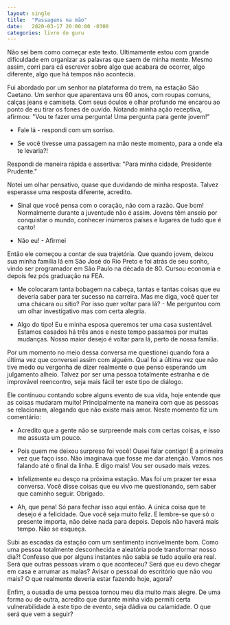 ```yaml
---
layout: single
title:  "Passagens na mão"
date:   2020-03-17 20:00:00 -0300
categories: livro do guru
---
```

Não sei bem como começar este texto. Ultimamente estou com grande dificuldade em organizar as palavras que saem de minha mente. Mesmo assim, corri para cá escrever sobre algo que acabara de ocorrer, algo diferente, algo que há tempos não acontecia.

Fui abordado por um senhor na plataforma do trem, na estação São Caetano. Um senhor que aparentava uns 60 anos, com roupas comuns, calças jeans e camiseta. Com seus óculos e olhar profundo me encarou ao ponto de eu tirar os fones de ouvido. Notando minha ação receptiva, afirmou: "Vou te fazer uma pergunta! Uma pergunta para gente jovem!"

- Fale lá - respondi com um sorriso.

- Se você tivesse uma passagem na mão neste momento, para a onde ela te levaria?!

Respondi de maneira rápida e assertiva: "Para minha cidade, Presidente Prudente."

Notei um olhar pensativo, quase que duvidando de minha resposta. Talvez esperasse uma resposta diferente, acredito.

- Sinal que você pensa com o coração, não com a razão. Que bom! Normalmente durante a juventude não é assim. Jovens têm anseio por conquistar o mundo, conhecer inúmeros países e lugares de tudo que é canto!

- Não eu! - Afirmei

Então ele começou a contar de sua trajetória. Que quando jovem, deixou sua minha família lá em São José do Rio Preto e foi atrás de seu sonho, vindo ser programador em São Paulo na década de 80. Cursou economia e depois fez pós graduação na FEA.

- Me colocaram tanta bobagem na cabeça, tantas e tantas coisas que eu deveria saber para ter sucesso na carreira. Mas me diga, você quer ter uma chácara ou sítio? Por isso quer voltar para lá? - Me perguntou com um olhar investigativo mas com certa alegria.

- Algo do tipo! Eu e minha esposa queremos ter uma casa sustentável. Estamos casados há três anos e neste tempo passamos por muitas mudanças. Nosso maior desejo é voltar para lá, perto de nossa família.

Por um momento no meio dessa conversa me questionei quando fora a última vez que conversei assim com alguém. Qual foi a última vez que não tive medo ou vergonha de dizer realmente o que penso esperando um julgamento alheio. Talvez por ser uma pessoa totalmente estranha e de improvável reencontro, seja mais fácil ter este tipo de diálogo.

Ele continuou contando sobre alguns evento de sua vida, hoje entende que as coisas mudaram muito! Principalmente na maneira com que as pessoas se relacionam, alegando que não existe mais amor. Neste momento fiz um comentário:

- Acredito que a gente não se surpreende mais com certas coisas, e isso me assusta um pouco.

- Pois quem me deixou surpreso foi você! Ousei falar contigo! É a primeira vez que faço isso. Não imaginava que fosse me dar atenção. Vamos nos falando até o final da linha. E digo mais! Vou ser ousado mais vezes.

- Infelizmente eu desço na próxima estação. Mas foi um prazer ter essa conversa. Você disse coisas que eu vivo me questionando, sem saber que caminho seguir. Obrigado.

- Ah, que pena! Só para fechar isso aqui então. A única coisa que te desejo é a felicidade. Que você seja muito feliz. E lembre-se que só o presente importa, não deixe nada para depois. Depois não haverá mais tempo. Não se esqueça.

Subi as escadas da estação com um sentimento incrivelmente bom. Como uma pessoa totalmente desconhecida e aleatória pode transformar nosso dia?! Confesso que por alguns instantes não sabia se tudo aquilo era real. Será que outras pessoas viram o que aconteceu? Será que eu devo chegar em casa e arrumar as malas? Avisar o pessoal do escritório que não vou mais? O que realmente deveria estar fazendo hoje, agora?

Enfim, a ousadia de uma pessoa tornou meu dia muito mais alegre. De uma forma ou de outra, acredito que durante minha vida permiti certa vulnerabilidade à este tipo de evento, seja dádiva ou calamidade. O que será que vem a seguir?